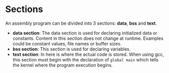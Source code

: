 # Sections
An assembly program can be divided into 3 sections: **data**, **bss** and **text**. 

- **data section**: The data section is used for declaring initialized data or constants. Content in this section does not change at runtime. Examples could be constant values, file names or buffer sizes.
- **bss section**: This section is used for declaring variables.
- **text section**: In here is where the actual code is stored. When using gcc, this section must begin with the declaration of ```global main``` which tells the kernel where the program execution begins.